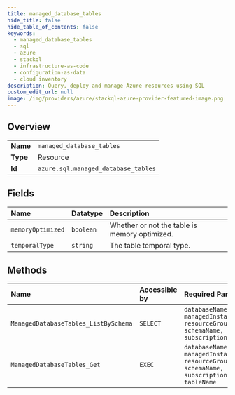 ```yaml
---
title: managed_database_tables
hide_title: false
hide_table_of_contents: false
keywords:
  - managed_database_tables
  - sql
  - azure    
  - stackql
  - infrastructure-as-code
  - configuration-as-data
  - cloud inventory
description: Query, deploy and manage Azure resources using SQL
custom_edit_url: null
image: /img/providers/azure/stackql-azure-provider-featured-image.png
---
```

  
    

## Overview
<table><tbody>
<tr><td><b>Name</b></td><td><code>managed_database_tables</code></td></tr>
<tr><td><b>Type</b></td><td>Resource</td></tr>
<tr><td><b>Id</b></td><td><code>azure.sql.managed_database_tables</code></td></tr>
</tbody></table>

## Fields
| Name | Datatype | Description |
|:-----|:---------|:------------|
| `memoryOptimized` | `boolean` | Whether or not the table is memory optimized. |
| `temporalType` | `string` | The table temporal type. |
## Methods
| Name | Accessible by | Required Params | Description |
|:-----|:--------------|:----------------|:------------|
| `ManagedDatabaseTables_ListBySchema` | `SELECT` | `databaseName, managedInstanceName, resourceGroupName, schemaName, subscriptionId` | List managed database tables |
| `ManagedDatabaseTables_Get` | `EXEC` | `databaseName, managedInstanceName, resourceGroupName, schemaName, subscriptionId, tableName` | Get managed database table |
